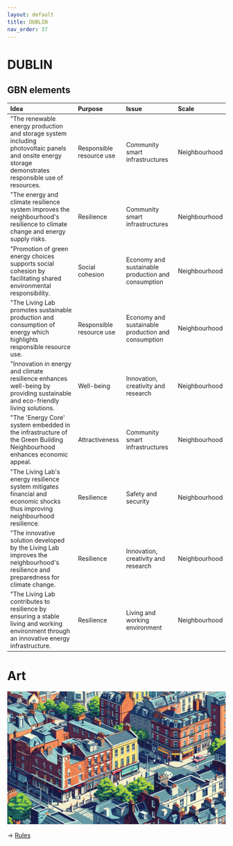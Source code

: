 ```yaml
---
layout: default
title: DUBLIN
nav_order: 37
---
```


# DUBLIN



## GBN elements

| Idea                                                                                                                                                     | Purpose                  | Issue                                              | Scale         |
|:---------------------------------------------------------------------------------------------------------------------------------------------------------|:-------------------------|:---------------------------------------------------|:--------------|
| "The renewable energy production and storage system  including photovoltaic panels and onsite energy storage  demonstrates responsible use of resources. | Responsible resource use | Community smart infrastructures                    | Neighbourhood |
| "The energy and climate resilience system improves the neighbourhood's resilience to climate change and energy supply risks.                             | Resilience               | Community smart infrastructures                    | Neighbourhood |
| "Promotion of green energy choices supports social cohesion by facilitating shared environmental responsibility.                                         | Social cohesion          | Economy and sustainable production and consumption | Neighbourhood |
| "The Living Lab promotes sustainable production and consumption of energy  which highlights responsible resource use.                                    | Responsible resource use | Economy and sustainable production and consumption | Neighbourhood |
| "Innovation in energy and climate resilience enhances well-being by providing sustainable and eco-friendly living solutions.                             | Well-being               | Innovation, creativity and research                | Neighbourhood |
| "The 'Energy Core' system  embedded in the infrastructure of the Green Building Neighbourhood  enhances economic appeal.                                 | Attractiveness           | Community smart infrastructures                    | Neighbourhood |
| "The Living Lab's energy resilience system mitigates financial and economic shocks  thus improving neighbourhood resilience.                             | Resilience               | Safety and security                                | Neighbourhood |
| "The innovative solution developed by the Living Lab improves the neighbourhood's resilience and preparedness for climate change.                        | Resilience               | Innovation, creativity and research                | Neighbourhood |
| "The Living Lab contributes to resilience by ensuring a stable living and working environment through an innovative energy infrastructure.               | Resilience               | Living and working environment                     | Neighbourhood |

# Art

![](art/DUBLIN.png)




-> [Rules](rules.md)
